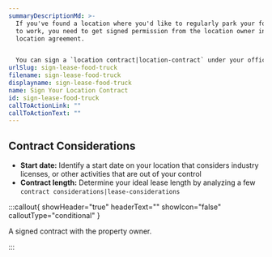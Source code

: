 ```yaml
---
summaryDescriptionMd: >-
  If you've found a location where you'd like to regularly park your food truck
  to work, you need to get signed permission from the location owner in a
  location agreement.


  You can sign a `location contract|location-contract` under your official business name and business structure. Signing your lease under your registered business name may protect you from liabilities and costs associated with your food truck location. Have an attorney review your contract before you sign.
urlSlug: sign-lease-food-truck
filename: sign-lease-food-truck
displayname: sign-lease-food-truck
name: Sign Your Location Contract
id: sign-lease-food-truck
callToActionLink: ""
callToActionText: ""
---
```

## Contract Considerations

* **Start date:** Identify a start date on your location that considers industry licenses, or other activities that are out of your control
* **Contract length:** Determine your ideal lease length by analyzing a few `contract considerations|lease-considerations` 

:::callout{ showHeader="true" headerText="" showIcon="false" calloutType="conditional" }

A signed contract with the property owner.

:::